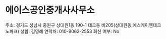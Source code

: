 # 에이스공인중개사사무소

주소: 경기도 성남시 중원구 상대원1동 190-1 테크동 비205(상대원동,에스케이엔테크노파크)
성함: 김영례
연락처: 010-9062-2553
회신 여부: No